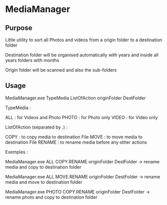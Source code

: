 # MediaManager
## Purpose

Little utility to sort all Photos and videos from a origin folder to a destination folder

Destination folder will be organised automatically with years and inside all years folders with months

Origin folder will be scanned and also the sub-folders

## Usage

MediaManager.exe TypeMedia ListOfAction originFolder DestFolder

TypeMedia : 

ALL : for Videos and Photo
PHOTO : for Photo only
VIDEO : for Video only

ListOfAction (separated by .) :

COPY : to copy media to destination File
MOVE : to move media to destination File
RENAME : to rename media before any other actions

Exemples :


MediaManager.exe ALL COPY.RENAME originFolder DestFolder
-> rename media and copy to destination folder

MediaManager.exe ALL MOVE.RENAME originFolder DestFolder
-> rename media and move to destination folder

MediaManager.exe PHOTO COPY.RENAME originFolder DestFolder
-> rename photo and copy to destination folder